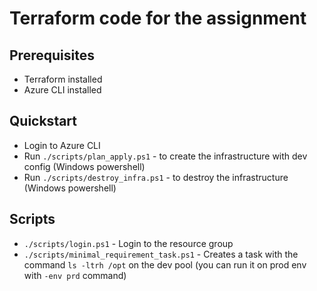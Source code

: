 # Terraform code for the assignment

## Prerequisites

- Terraform installed
- Azure CLI installed

## Quickstart

- Login to Azure CLI
- Run `./scripts/plan_apply.ps1` - to create the infrastructure with dev config (Windows powershell)
- Run `./scripts/destroy_infra.ps1` - to destroy the infrastructure (Windows powershell)

## Scripts

- `./scripts/login.ps1` - Login to the resource group
- `./scripts/minimal_requirement_task.ps1` - Creates a task with the command `ls -ltrh /opt` on the dev pool (you can run it on prod env with `-env prd` command)

